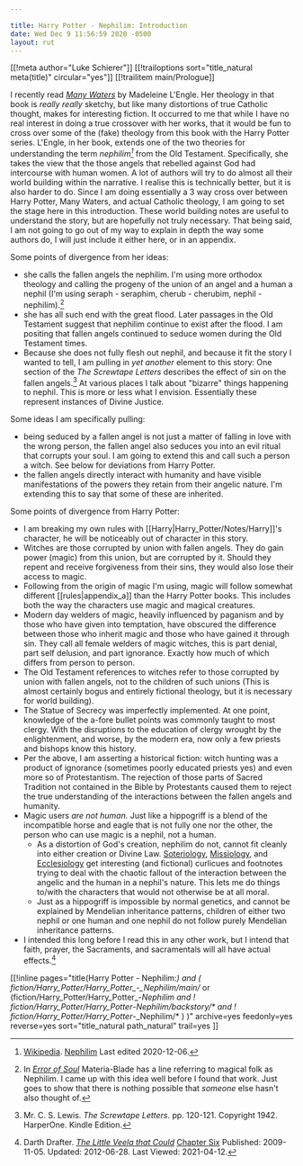 ```yaml
---

title: Harry Potter - Nephilim: Introduction
date: Wed Dec 9 11:56:59 2020 -0500
layout: rut
---
```


[[!meta author="Luke Schierer"]]
[[!trailoptions sort="title_natural meta(title)" circular="yes"]]
[[!trailitem main/Prologue]]

I recently read _[Many Waters][MW]_ by Madeleine L'Engle.  Her theology in that
book is *really really* sketchy, but like many distortions of true Catholic
thought, makes for interesting fiction.  It occurred to me that while I have no
real interest in doing a true crossover with her works, that it would be fun to
cross over some of the (fake) theology from this book with the Harry Potter
series.  L'Engle, in her book, extends one of the two theories for understanding
the term *nephilim[^20201209-1]* from the Old Testament. Specifically, she
takes the view that the those angels that rebelled against God had intercourse
with human women.  A lot of authors will try to do almost all their world
building within the narrative.  I realise this is technically better, but it is
also harder to do.  Since I am doing essentially a 3 way cross over between
Harry Potter, Many Waters, and actual Catholic theology, I am going to set the
stage here in this introduction.  These world building notes are useful to
understand the story, but are hopefully not truly necessary.  That being said, I
am not going to go out of my way to explain in depth the way some authors do, I
will just include it either here, or in an appendix. 

Some points of divergence from her ideas:

* she calls the fallen angels the nephilim.  I'm using more orthodox theology
  and calling the progeny of the union of an angel and a human a nephil (I'm
  using seraph - seraphim, cherub - cherubim, nephil - nephilim).[^211201-1] 
* she has all such end with the great flood.  Later passages in the Old
  Testament suggest that nephilim continue to exist after the flood.  I am
  positing that fallen angels continued to seduce women during the Old Testament
  times. 
* Because she does not fully flesh out nephil, and because it fit the story I
  wanted to tell, I am pulling in *yet another* element to this story: One
  section of the _The Screwtape Letters_ describes the effect of sin on the
  fallen angels.[^20210408-1]  At various places I talk about "bizarre" things
  happening to nephil.  This is more or less what I envision.  Essentially these
  represent instances of Divine Justice. 

Some ideas I am specifically pulling:

* being seduced by a fallen angel is not just a matter of falling in love with
  the wrong person, the fallen angel also seduces you into an evil ritual that
  corrupts your soul. I am going to extend this and call such a person a witch.
  See below for deviations from Harry Potter.
* the fallen angels directly interact with humanity and have visible
  manifestations of the powers they retain from their angelic nature.  I'm
  extending this to say that some of these are inherited.

Some points of divergence from Harry Potter:

* I am breaking my own rules with [[Harry|Harry_Potter/Notes/Harry]]'s
  character, he will be noticeably out of character in this story. 
* Witches are those corrupted by union with fallen angels.  They do gain power
  (magic) from this union, but are corrupted by it.  Should they repent and
  receive forgiveness from their sins, they would also lose their access to
  magic.
* Following from the origin of magic I'm using, magic will follow somewhat
  different [[rules|appendix_a]] than the Harry Potter books.  This
  includes both the way the characters use magic and magical creatures. 
* Modern day welders of magic, heavily influenced by paganism and by those who
  have given into temptation, have obscured the difference between those who
  inherit magic and those who have gained it through sin. They call all female
  welders of magic witches, this is part denial, part self delusion, and part
  ignorance. Exactly how much of which differs from person to person. 
* The Old Testament references to witches refer to those corrupted by union with
  fallen angels, not to the children of such unions (This is almost certainly
  bogus and entirely fictional theology, but it is necessary for world
  building).
* The Statue of Secrecy was imperfectly implemented.  At one point, knowledge of
  the a-fore bullet points was commonly taught to most clergy.  With the
  disruptions to the education of clergy wrought by the enlightenment, and
  worse, by the modern era, now only a few priests and bishops know this
  history. 
* Per the above, I am asserting a historical fiction: witch hunting was a
  product of ignorance (sometimes poorly educated priests yes) and even more so
  of Protestantism.  The rejection of those parts of Sacred Tradition not
  contained in the Bible by Protestants caused them to reject the true
  understanding of the interactions between the fallen angels and humanity.
* Magic users *are not human.*  Just like a hippogriff is a blend of the
  incompatible horse and eagle that is not fully one nor the other, the person
  who can use magic is a nephil, not a human.  
   * As a distortion of God's creation, nephilim do not, cannot fit cleanly into
     either creation or Divine Law. [Soteriology][WP1], [Missiology][WP2], and
     [Ecclesiology][WP3] get interesting (and fictional) curlicues and footnotes
     trying to deal with the chaotic fallout of the interaction between the
     angelic and the human in a nephil's nature.  This lets me do things to/with
     the characters that would not otherwise be at all moral. 
   * Just as a hippogriff is impossible by normal genetics, and cannot be
     explained by Mendelian inheritance patterns, children of either two nephil
     or one human and one nephil do not follow purely Mendelian inheritance
     patterns.
* I intended this long before I read this in any other work, but I intend that
  faith, prayer, the Sacraments, and sacramentals will all have actual
  effects.[^20210412-5]

[^20210412-5]: Darth Drafter. 
    _[The Little Veela that Could](https://www.fanfiction.net/s/5490079)_
    [Chapter Six](https://www.fanfiction.net/s/5490079/7/The-Little-Veela-that-Could)
    Published: 2009-11-05. Updated: 2012-06-28. Last Viewed: 2021-04-12.

[[!inline pages="title(Harry Potter - Nephilim:*) and (
   fiction/Harry_Potter/Harry_Potter_-_Nephilim/main/* or
   (fiction/Harry_Potter/Harry_Potter_-_Nephilim and 
    ! fiction/Harry_Potter/Harry_Potter_-_Nephilim/backstory/* and
    ! fiction/Harry_Potter/Harry_Potter_-_Nephilim/*
   )
   )"
  archive=yes
  feedonly=yes
  reverse=yes
  sort="title_natural path_natural"
  trail=yes
]]

[WP1]: https://en.wikipedia.org/

[WP2]: https://en.wikipedia.org/

[WP3]: https://en.wikipedia.org/

[MW]: https://en.wikipedia.org/wiki/Many_Waters

[^20201209-1]: [Wikipedia](https://en.wikipedia.org/).  [Nephilim](https://en.wikipedia.org/wiki/Nephilim) Last edited 2020-12-06.  

[^20201209-2]: [wikipedia](https://en.wikipedia.org/).  [Heterosis](https://en.wikipedia.org/wiki/Heterosis) Last edited 2020-12-01. 

[^20210408-1]: Mr. C. S. Lewis. _The Screwtape Letters_. pp. 120-121. Copyright 1942. HarperOne. Kindle Edition.  

[^211201-1]: In _[Error of Soul](https://www.fanfiction.net/s/8490518)_
    Materia-Blade has a line referring to magical folk as Nephilim.  I came up with
    this idea well before I found that work.  Just goes to show that there is
    nothing possible that *someone* else hasn't also thought of. 
